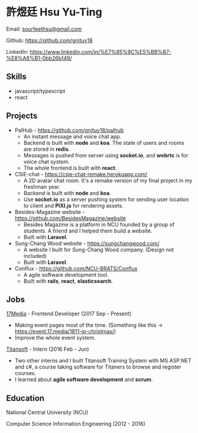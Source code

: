 # 許煜廷 Hsu Yu-Ting
Email: sourfeethsu@gmail.com

Github: https://github.com/gnituy18

LinkedIn: https://www.linkedin.com/in/%E7%85%9C%E5%BB%B7-%E8%A8%B1-0bb26b149/

## Skills
* javascript/typescript
* react

## Projects
* PalHub - https://github.com/gnituy18/palhub
  * An instant message and voice chat app.
  * Backend is built with **node** and **koa**. The state of users and rooms are stored in **redis**.
  * Messages is pushed from server using **socket.io**, and **webrtc** is for voice chat system.
  * The whole frontend is built with **react**.
* CSIE-chat - https://csie-chat-remake.herokuapp.com/
  * A 2D avatar chat room. It's a remake version of my final project in my freshman year.
  * Backend is built with **node** and **koa**.
  * Use **socket.io** as a server pushing system for sending user location to client and **PIXI.js** for rendering assets.
* Besides-Magazine website - https://github.com/BesidesMagazine/website
  * Besides Magazine is a platform in NCU founded by a group of students. A friend and I helped them build a website.
  * Built with **Laravel**.
* Sung-Chang Wood website - https://sungchangwood.com/ 
  * A website I built for Sung-Chang Wood company. (Design not included)
  * Built with **Laravel**.
* Conflux - https://github.com/NCU-BRATS/Conflux
  * A agile software development tool.
  * Built with **rails**, **react**, **elasticsearch**.

## Jobs
[17Media](https://m17.asia/) - Frontend Developer (2017 Sep - Present)
* Making event pages most of the time. (Something like this -> https://event.17.media/1811-jp-christmas/)
* Improve the whole event system.

[Titansoft](http://www.titansoft.com/tw/) - Intern (2016 Feb - Jun)
* Two other interns and I built Titansoft Training System with MS ASP.NET and c#, a course taking software for Titaners to browse and register courses.
* I learned about **agile software development** and **scrum**.


## Education
National Central University (NCU)

Computer Science Information Engineering (2012 - 2016)
